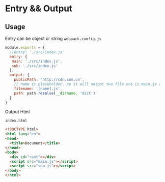 # Entry && Output
## Usage

Entry can be object or string
`webpack.config.js`
```js
module.exports = {
  //entry: './src/index.js'
  entry: {
   main: './src/index.js',
   sub: './src/index.js'
  },
  output: {
    publicPath: 'http://cdn.com.cn',
    // name is placeholder, so it will output two file one is main.js another is sub.js
    filename: '[name].js',
    path: path.resolve(__dirname, 'dist')
  }
}
```
Output Html

`index.html`

```html
<!DOCTYPE html>
<html lang="en">
<head>
  <title>Document</title>
</head>
<body>
  <div id="root"></div>
  <script src="main.js"></script>
  <script src="sub.js"></script>
</body>
</html>
```


